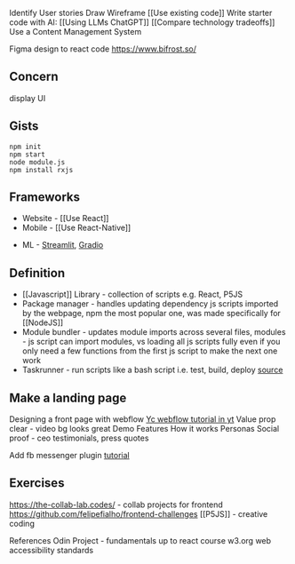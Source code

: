 
Identify User stories
Draw Wireframe
[[Use existing code]]
Write starter code with AI: [[Using LLMs ChatGPT]]
[[Compare technology tradeoffs]]
Use a Content Management System

Figma design to react code
https://www.bifrost.so/

## Concern
display UI

## Gists
```
npm init
npm start
node module.js
npm install rxjs
```

## Frameworks
- Website - [[Use React]]
- Mobile - [[Use React-Native]]
* ML - [Streamlit](https://streamlit.io/), [Gradio](https://github.com/gradio-app/gradio/)

## Definition
- [[Javascript]] Library - collection of scripts e.g. React, P5JS
- Package manager - handles updating dependency js scripts imported by the webpage, npm the most popular one, was made specifically for [[NodeJS]]
- Module bundler - updates module imports across several files, modules - js script can import modules, vs loading all js scripts fully even if you only need a few functions from the first js script to make the next one work  
- Taskrunner - run scripts like a bash script i.e. test, build, deploy
[source](https://peterxjang.com/blog/modern-javascript-explained-for-dinosaurs.html)

## Make a landing page
Designing a front page with webflow
[Yc webflow tutorial in yt](https://www.youtube.com/watch?v=B2JpZPSHaVM)
Value prop clear - video bg looks great
Demo
Features
How it works
Personas
Social proof - ceo testimonials, press quotes

Add fb messenger plugin [tutorial](https://www.youtube.com/watch?v=NCM0f0uChQQ)

## Exercises
https://the-collab-lab.codes/ - collab projects for frontend
https://github.com/felipefialho/frontend-challenges
[[P5JS]] - creative coding

References
Odin Project - fundamentals up to react course
w3.org web accessibility standards